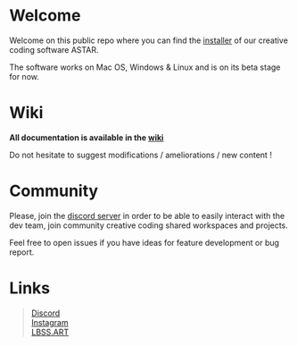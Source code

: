 # Welcome

Welcome on this public repo where you can find the [installer](https://github.com/akaRicane/astar/releases/latest) of our creative coding software ASTAR.

The software works on Mac OS, Windows & Linux and is on its beta stage for now. 

# Wiki

**All documentation is available in the [wiki](https://github.com/akaRicane/astar-distribution/wiki)**

Do not hesitate to suggest modifications / ameliorations / new content !

# Community

Please, join the [discord server](https://discord.gg/e7gC9KRQVh) in order to be able to easily interact with the dev team, join community creative coding shared workspaces and projects.

Feel free to open issues if you have ideas for feature development or bug report.

# Links

> [Discord](https://discord.gg/e7gC9KRQVh)\
> [Instagram](https://www.instagram.com/lbss.art/)\
> [LBSS.ART](http://lbss.art)
